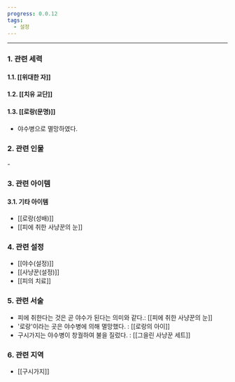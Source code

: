 ```yaml
---
progress: 0.0.12
tags:
  - 설정
---
```

---
### 1. 관련 세력 
#### 1.1. [[위대한 자]]
#### 1.2. [[치유 교단]]
#### 1.3. [[로랑(문명)]]
- 야수병으로 멸망하였다.

### 2. 관련 인물
\-
### 3. 관련 아이템
#### 3.1. 기타 아이템
- [[로랑(성배)]]
- [[피에 취한 사냥꾼의 눈]]
### 4. 관련 설정
- [[야수(설정)]]
- [[사냥꾼(설정)]]
- [[피의 치료]]

### 5. 관련 서술
- 피에 취한다는 것은 곧 야수가 된다는 의미와 같다.: [[피에 취한 사냥꾼의 눈]]
- '로랑'이라는 곳은 야수병에 의해 멸망했다. : [[로랑의 아이]]
- 구시가지는 야수병이 창궐하여 불을 질렀다. : [[그을린 사냥꾼 세트]]

### 6. 관련 지역
- [[구시가지]]